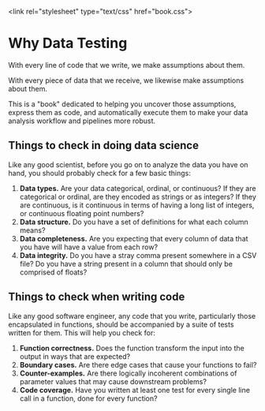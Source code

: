 <link rel="stylesheet" type="text/css" href="book.css"></link>

<link href="https://fonts.googleapis.com/css?family=Open+Sans" rel="stylesheet"></link>

# Why Data Testing

With every line of code that we write, we make assumptions about them.

With every piece of data that we receive, we likewise make assumptions about them.

This is a "book" dedicated to helping you uncover those assumptions, express them as code, and automatically execute them to make your data analysis workflow and pipelines more robust.

## Things to check in doing data science

Like any good scientist, before you go on to analyze the data you have on hand, you should probably check for a few basic things:

1. **Data types.** Are your data categorical, ordinal, or continuous? If they are categorical or ordinal, are they encoded as strings or as integers? If they are continuous, is it continuous in terms of having a long list of integers, or continuous floating point numbers?
1. **Data structure.** Do you have a set of definitions for what each column means?
1. **Data completeness.** Are you expecting that every column of data that you have will have a value from each row?
1. **Data integrity.** Do you have a stray comma present somewhere in a CSV file? Do you have a string present in a column that should only be comprised of floats?

## Things to check when writing code

Like any good software engineer, any code that you write, particularly those encapsulated in functions, should be accompanied by a suite of tests written for them. This will help you check for:

1. **Function correctness.** Does the function transform the input into the output in ways that are expected?
1. **Boundary cases.** Are there edge cases that cause your functions to fail?
1. **Counter-examples.** Are there logically incoherent combinations of parameter values that may cause downstream problems?
1. **Code coverage.** Have you written at least one test for every single line call in a function, done for every function?
